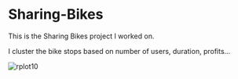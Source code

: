 # Sharing-Bikes

This is the Sharing Bikes project I worked on. 

I cluster the bike stops based on number of users, duration, profits...


![rplot10](https://user-images.githubusercontent.com/26675631/34900739-18a30f36-f7c8-11e7-9ea0-f84474f67dfa.png)
